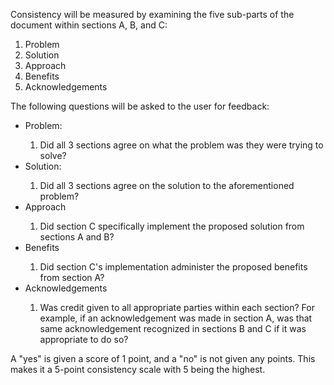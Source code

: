 Consistency will be measured by examining the five sub-parts of the document within sections A, B, and C:
<ol>
  <li>Problem</li>
  <li>Solution</li>
  <li>Approach</li>
  <li>Benefits</li>
  <li>Acknowledgements</li>
</ol>
The following questions will be asked to the user for feedback:
<ul>
  <li>Problem:</li>
  <ol>
    <li>Did all 3 sections agree on what the problem was they were trying to solve?</li>
  </ol>
  <li>Solution:</li>
  <ol>
    <li>Did all 3 sections agree on the solution to the aforementioned problem?</li>
  </ol>
  <li>Approach</li>
  <ol>
    <li>Did section C specifically implement the proposed solution from sections A and B?</li>
  </ol>
  <li>Benefits</li>
  <ol>
    <li>Did section C's implementation administer the proposed benefits from section A?</li>
  </ol>
  <li>Acknowledgements</li>
  <ol>
    <li>Was credit given to all appropriate parties within each section? For example, if an acknowledgement was made in section A, was that same acknowledgement recognized in sections B and C if it was appropriate to do so?</li>
  </ol>
</ul>
A "yes" is given a score of 1 point, and a "no" is not given any points. This makes it a 5-point consistency scale with 5 being the highest.
